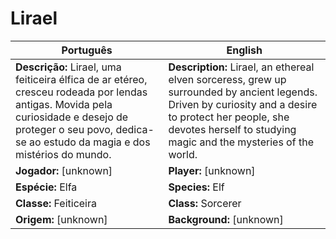 # Lirael

| Português | English |
|-----------|---------|
| **Descrição:** Lirael, uma feiticeira élfica de ar etéreo, cresceu rodeada por lendas antigas. Movida pela curiosidade e desejo de proteger o seu povo, dedica-se ao estudo da magia e dos mistérios do mundo. | **Description:** Lirael, an ethereal elven sorceress, grew up surrounded by ancient legends. Driven by curiosity and a desire to protect her people, she devotes herself to studying magic and the mysteries of the world. |
| **Jogador:** [unknown] | **Player:** [unknown] |
| **Espécie:** Elfa | **Species:** Elf |
| **Classe:** Feiticeira | **Class:** Sorcerer |
| **Origem:** [unknown] | **Background:** [unknown] |
